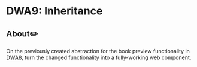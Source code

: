 # DWA9: Inheritance

## About✏️
On the previously created abstraction for the book preview functionality in [DWA8](https://github.com/robynainsley21/ROBCAR023_FTC2301_GroupANaeem_DWA/tree/main/DWA_08), turn the changed functionality into a fully-working web component.